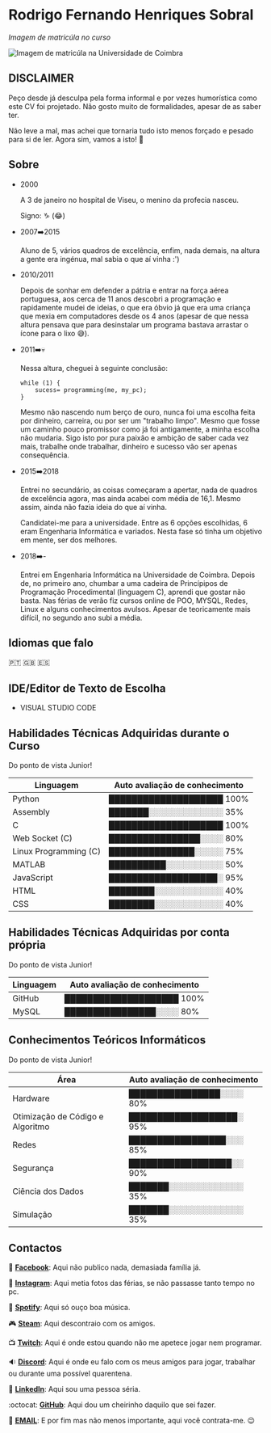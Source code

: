 # Rodrigo Fernando Henriques Sobral
*Imagem de matricúla no curso*

![Imagem de matricúla na Universidade de Coimbra](https://lh3.googleusercontent.com/eixUuP08JLdSHlxmLS2bu3drEM5xvf9-oDuk8bIQyYN6_0Uj3wKVswgYW4jfDEuLGm9M4xW49mbyOrDNAtEJICVmasbQKFRC6oFIrd4XqQ2Zba2-EIIpPELV3sereGr_KlUJqA58jrIw9nsFHGCHswMcA5VnlyQb0ZmQvzurwiZvDFXu63zN-wT2SmWPa0bUBNpoFXRMFU50MsmhtDc-Ih9wZ3HUbzYb34QC8AD1otYyYJe5VAJR8tnBnJVNeygMxXdk7A26aqs6psRIhhXDEFh14Ez_DnHMqectxPX78eVN6uMmWj12EzKAY6XmseUg4cioSxmV-wHkkoDHJo9JdT7r_kL5H0egSpm4PJPLNLXywbO5kXo0WOzJInIpi1W_lXxc4jbKVd82H1yfkcs4F1jCpQDSLixx3rUFB7XAwNLC_e2NJzfjJO0Fo-Pn0mLzwADo9anNURVULMNEqe06phG9PxTFJY_oQv1zzdl_mc28R1eCYdBd9zD-aqkvS99RpXeU2pZ1kujov9VJukM60LALE9Idc1BL1DHVJk6tzLPUMBA1GKzoiBIsXQnGXIl2bvzo6brUoCvABP3T2I-JDmO5OC9Qby7ur3RuCudVFN4tP590Zx5Pa8D4wACdqNeMa1e4PcMsLKduRwjjTob0QFyLH1H0UJJEY1cH4qPSOCDLKPb7zC-b4CZ8Ww7e=s128-no?authuser=0)

## __DISCLAIMER__

Peço desde já desculpa pela forma informal e por vezes humorística como este CV foi projetado. Não gosto muito de formalidades, apesar de as saber ter.

Não leve a mal, mas achei que tornaria tudo isto menos forçado e pesado para si de ler. Agora sim, vamos a isto! :muscle:


## Sobre

*	2000

	A 3 de janeiro no hospital de Viseu, o menino da profecia nasceu.

	Signo: :capricorn: (:joy:)

* 2007:arrow_right:2015

	Aluno de 5, vários quadros de excelência, enfim, nada demais, na altura a gente era ingénua, mal sabia o que aí vinha :')

* 2010/2011

	Depois de sonhar em defender a pátria e entrar na força aérea portuguesa, aos cerca de 11 anos descobri a programação e rapidamente mudei de ideias, o que era óbvio já que era uma criança que mexia em computadores desde os 4 anos (apesar de que nessa altura pensava que para desinstalar um programa bastava arrastar o ícone para o lixo :sweat_smile:).

* 2011:arrow_right::skull:

	Nessa altura, cheguei à seguinte conclusão:
	```
	while (1) {
		sucess= programming(me, my_pc);
	}
	```
	
	Mesmo não nascendo num berço de ouro, nunca foi uma escolha feita por dinheiro, carreira, ou por ser um "trabalho limpo". Mesmo que fosse um caminho pouco promissor como já foi antigamente, a minha escolha não mudaria. 
	Sigo isto por pura paixão e ambição de saber cada vez mais, trabalhe onde trabalhar, dinheiro e sucesso vão ser apenas consequência.
	
* 2015:arrow_right:2018

	Entrei no secundário, as coisas começaram a apertar, nada de quadros de excelência agora, mas ainda acabei com média de 16,1. Mesmo assim, ainda não fazia ideia do que aí vinha.
	
	Candidatei-me para a universidade. Entre as 6 opções escolhidas, 6 eram Engenharia Informática e variados. Nesta fase só tinha um objetivo em mente, ser dos melhores.
	
* 2018:arrow_right:-

	Entrei em Engenharia Informática na Universidade de Coimbra.
	Depois de, no primeiro ano, chumbar a uma cadeira de Princípipos de Programação Procedimental (linguagem C), aprendi que gostar não basta.
	Nas férias de verão fiz cursos online de POO, MYSQL, Redes, Linux e alguns conhecimentos avulsos.
	Apesar de teoricamente mais difícil, no segundo ano subi a média.
	
	
## Idiomas que falo
🇵🇹	🇬🇧	🇪🇸

## IDE/Editor de Texto de Escolha

* VISUAL STUDIO CODE	

## Habilidades Técnicas Adquiridas durante o Curso

Do ponto de vista Junior!

Linguagem | Auto avaliação de conhecimento
--- | ---
Python | ████████████████████ 100%
Assembly | ███████░░░░░░░░░░░░░ 35%
C | ████████████████████ 100% 
Web Socket (C) | ████████████████░░░░ 80%
Linux Programming (C) | ███████████████░░░░░ 75%
MATLAB | ██████████░░░░░░░░░░ 50%
JavaScript | ███████████████████░ 95%
HTML | ████████░░░░░░░░░░░░ 40%
CSS | ████████░░░░░░░░░░░░ 40%


## Habilidades Técnicas Adquiridas por conta própria

Do ponto de vista Junior!

Linguagem | Auto avaliação de conhecimento
--- | ---
GitHub | ████████████████████ 100%
MySQL | ████████████████░░░░ 80% 


## Conhecimentos Teóricos Informáticos

Do ponto de vista Junior!

Área | Auto avaliação de conhecimento
--- | ---
Hardware | ████████████████░░░░ 80%
Otimização de Código e Algoritmo | ███████████████████░ 95%
Redes | █████████████████░░░ 85%
Segurança | ██████████████████░░ 90%
Ciência dos Dados | ███████░░░░░░░░░░░░░ 35%
Simulação | ███████░░░░░░░░░░░░░ 35%

## Contactos
:iphone: [**Facebook**](https://www.facebook.com/rodrigo.sobral2000?ref=bookmarks): Aqui não publico nada, demasiada família já.

:shirt: [**Instagram**](https://www.instagram.com/rodrigo_sobral_2000/): Aqui metia fotos das férias, se não passasse tanto tempo no pc.

:musical_note: [**Spotify**](https://open.spotify.com/user/11166904338?si=6DWV6B_zSSCe67IzwjzVTQ): Aqui só ouço boa música.

:video_game: [**Steam**](https://steamcommunity.com/profiles/76561198158284681/): Aqui descontraio com os amigos.

:tv: [**Twitch**](https://www.twitch.tv/settings/profile): Aqui é onde estou quando não me apetece jogar nem programar.

:sound: [**Discord**](Rodrigo_Sobral#5378): Aqui é onde eu falo com os meus amigos para jogar, trabalhar ou durante uma possível quarentena.

:necktie: [**LinkedIn**](https://www.linkedin.com/in/rodrigo-sobral-378080151/): Aqui sou uma pessoa séria.

:octocat: [**GitHub**](https://github.com/RodrigoSobral2000): Aqui dou um cheirinho daquilo que sei fazer.

:email:	[**EMAIL**](mailto:rodrigosobral@sapo.pt): E por fim mas não menos importante, aqui você contrata-me. :wink:
